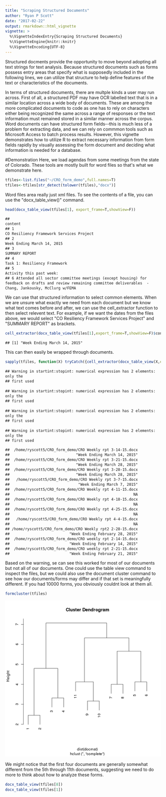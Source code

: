 ```yaml
---
title: "Scraping Structured Documents"
author: "Ryan P Scott"
date: "2017-02-22"
output: rmarkdown::html_vignette
vignette: >
  %\VignetteIndexEntry{Scraping Structured Documents}
  %\VignetteEngine{knitr::knitr}
  %\VignetteEncoding{UTF-8}
---
```


Structured docments provide the opportunity to move beyond adopting all text strings for text analysis. Because structured documents such as forms possess entry areas that specify what is supposedly included in the following lines, we can utilize that structure to help define features of the text or characteristics of the documents. 

In terms of structured documents, there are multple kinds a user may run across. First of all, a structured PDF may have OCR labelled text that is in a similar location across a wide body of documents. These are among the more complicated documents to code as one has to rely on characters either being recognized the same across a range of responses or the text information must remained stored in a similar manner across the corpus. Word documents can have structured form fields--this is much less of a problem for extracting data, and we can rely on commmon tools such as Microsoft Access to batch process results. However, this vignette demonstrates how to utilize R to extract necessary information from form fields rapidly by visually assessing the form document and deciding what information is needed for a database.

#Demonstration
Here, we load agendas from some meetings from the state of Colorado. These tools are mostly built for word files so that's what we demonstrate here.

```r
tfiles<-list.files("~/CRO_form_demo",full.names=T)
tfiles<-tfiles[str_detect(tolower(tfiles),"docx")]
```
Word files area really just xml files. To see the contents of a file, you can use the "docx_table_view()" command.


```r
head(docx_table_view(tfiles[1], export_frame=T,showView=F))
```

```
##                                                                                                                                                          content
## 1                                                                                                                       CO Resiliency Framework Services Project
## 2                                                                                                                                     Week Ending March 14, 2015
## 3                                                                                                                                                 SUMMARY REPORT
## 4                                                                                                                                   Task 1: Resiliency Framework
## 5                                                                                                                                       Activity this past week:
## 6 Attended all sector committee meetings (except housing) for feedback on drafts and review remaining committee deliverables  - Chang, Jankousky, McClurg w/FEMA
```

We can use that structured information to select common elements. When we are unsure what exactly we need from each document but we know what text comes before and after, we can use the cell_extractor function to then select relevent text. For example, if we want the dates from the files above, we would select "CO Resiliency Framework Services Project" and "SUMMARY REPORT" as brackets.


```r
cell_extractor(docx_table_view(tfiles[1],export_frame=T,showView=F)$content,"CO Resiliency","SUMMARY")
```

```
## [1] "Week Ending March 14, 2015"
```

This can then easily be wrapped through documents.


```r
sapply(tfiles, function(X) tryCatch({cell_extractor(docx_table_view(X,export_frame=T,showView=F)$content,"CO Resiliency","SUMMARY")},error=function(e) {NA}))
```

```
## Warning in startint:stopint: numerical expression has 2 elements: only the
## first used

## Warning in startint:stopint: numerical expression has 2 elements: only the
## first used

## Warning in startint:stopint: numerical expression has 2 elements: only the
## first used

## Warning in startint:stopint: numerical expression has 2 elements: only the
## first used
```

```
##  /home/ryscott5/CRO_form_demo/CRO Weekly rpt 3-14-15.docx 
##                              "Week Ending March 14, 2015" 
##  /home/ryscott5/CRO_form_demo/CRO Weekly rpt 3-21-15.docx 
##                              "Week Ending March 28, 2015" 
##  /home/ryscott5/CRO_form_demo/CRO Weekly rpt 3-28-15.docx 
##                              "Week Ending March 28, 2015" 
##   /home/ryscott5/CRO_form_demo/CRO Weekly rpt 3-7-15.docx 
##                               "Week Ending March 7, 2015" 
##  /home/ryscott5/CRO_form_demo/CRO Weekly rpt 4-11-15.docx 
##                                                        NA 
##  /home/ryscott5/CRO_form_demo/CRO Weekly rpt 4-18-15.docx 
##                                                        NA 
##  /home/ryscott5/CRO_form_demo/CRO Weekly rpt 4-25-15.docx 
##                                                        NA 
##   /home/ryscott5/CRO_form_demo/CRO Weekly rpt 4-4-15.docx 
##                                                        NA 
## /home/ryscott5/CRO_form_demo/CRO Weekly rpt2 2-28-15.docx 
##                           "Week Ending February 28, 2015" 
##  /home/ryscott5/CRO_form_demo/CRO weekly rpt 2-14-15.docx 
##                           "Week Ending February 14, 2015" 
##  /home/ryscott5/CRO_form_demo/CRO weekly rpt 2-21-15.docx 
##                           "Week Ending February 21, 2015"
```

Based on the warning, se can see this worked for most of our documents but not all of our documents. One could use the table view command to inspect the files, but we could also use the document cluster command to see how our documents/forms may differ and if that set is meaningfully different. If you had 10000 forms, you obviously couldnt look at them all. 


```r
formcluster(tfiles)
```

![plot of chunk unnamed-chunk-5](figure/unnamed-chunk-5-1.png)

We might notice that the first four documents are generally somewhat different from the 5th through 11th documents, suggesting we need to do more to think about how to analyze these forms.


```r
docx_table_view(tfiles[8])
docx_table_view(tfiles[1])
```

